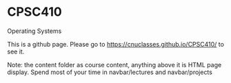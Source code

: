 # CPSC410
Operating Systems

This is a github page.  Please go to https://cnuclasses.github.io/CPSC410/ to see it.

Note: the content folder as course content, anything above it is HTML page display.  Spend most of your time in navbar/lectures and navbar/projects
